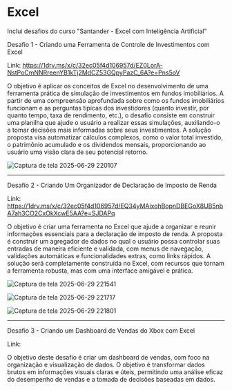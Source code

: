 # Excel
Inclui desafios do curso "Santander - Excel com Inteligência Artificial"

Desafio 1 - 
Criando uma Ferramenta de Controle de Investimentos com Excel

Link: https://1drv.ms/x/c/32ec05f4d106957d/EZ0LorA-NstPoCmNNRreenYB1kTj2MdCZ53GQpyPazC_6A?e=Pns5oV

 O objetivo é aplicar os conceitos de Excel no desenvolvimento de uma ferramenta prática de simulação de investimentos em fundos imobiliários. A partir de uma compreensão aprofundada sobre como os fundos imobiliários funcionam e as perguntas típicas dos investidores (quanto investir, por quanto tempo, taxa de rendimento, etc.), o desafio consiste em construir uma planilha que ajude o usuário a realizar essas simulações, auxiliando-o a tomar decisões mais informadas sobre seus investimentos. A solução proposta visa automatizar cálculos complexos, como o valor total investido, o patrimônio acumulado e os dividendos mensais, proporcionando ao usuário uma visão clara de seu potencial retorno.

![Captura de tela 2025-06-29 220107](https://github.com/user-attachments/assets/61fb186d-4e8c-41da-871d-5156a094155b)



_____________________________________________________________________________________________________________________________________________________________________________

Desafio 2 - 
Criando Um Organizador de Declaração de Imposto de Renda

Link: https://1drv.ms/x/c/32ec05f4d106957d/EQ34yMAixohBopnDBEGoX8UB5nbA7ah3CO2CxOkXcwE5AA?e=SJDAPq

O objetivo é criar uma ferramenta no Excel que ajude a organizar e reunir informações essenciais para a declaração de imposto de renda. A proposta é construir um agregador de dados no qual o usuário possa controlar suas entradas de maneira eficiente e validada, com menus de navegação, validações automáticas e funcionalidades extras, como links rápidos. A solução será completamente construída no Excel, com recursos que tornam a ferramenta robusta, mas com uma interface amigável e prática.

![Captura de tela 2025-06-29 221541](https://github.com/user-attachments/assets/429f149f-0f65-46b0-b5aa-5ee890994cf7)

![Captura de tela 2025-06-29 221717](https://github.com/user-attachments/assets/1dd3b2d7-82ed-44e1-bd7c-5aa41eafcdd0)

![Captura de tela 2025-06-29 221801](https://github.com/user-attachments/assets/95d953b4-99e1-4247-acd5-a3cece91cd1b)




_____________________________________________________________________________________________________________________________________________________________________________

Desafio 3 - 
Criando um Dashboard de Vendas do Xbox com Excel

Link: 

O objetivo deste desafio é criar um dashboard de vendas, com foco na organização e visualização de dados. O objetivo é transformar dados brutos em informações visuais claras e úteis, permitindo uma análise eficaz do desempenho de vendas e a tomada de decisões baseadas em dados.
